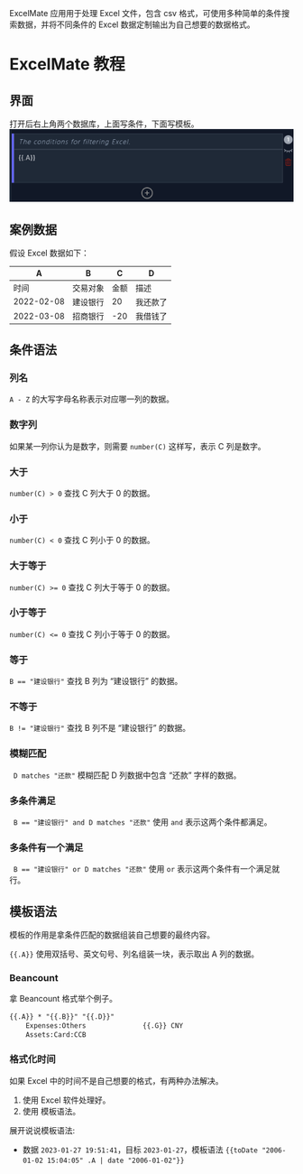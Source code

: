 ExcelMate 应用用于处理 Excel 文件，包含 csv 格式，可使用多种简单的条件搜索数据，并将不同条件的 Excel 数据定制输出为自己想要的数据格式。


# ExcelMate 教程

## 界面
打开后右上角两个数据库，上面写条件，下面写模板。
![条件模板](./docs/1.png)


## 案例数据
假设 Excel 数据如下：

A | B | C | D
--- | --- | --- |----
时间 | 交易对象 | 金额 | 描述
2022-02-08 | 建设银行 | 20 | 我还款了
2022-03-08 | 招商银行 | -20 | 我借钱了


## 条件语法

### 列名

`A - Z` 的大写字母名称表示对应哪一列的数据。

### 数字列

如果某一列你认为是数字，则需要 `number(C)` 这样写，表示 C 列是数字。

### 大于 

`number(C) > 0` 查找 C 列大于 0 的数据。


### 小于

`number(C) < 0` 查找 C 列小于 0 的数据。

### 大于等于

`number(C) >= 0` 查找 C 列大于等于 0 的数据。


### 小于等于

`number(C) <= 0` 查找 C 列小于等于 0 的数据。



### 等于

` B == "建设银行" ` 查找 B 列为 “建设银行” 的数据。

### 不等于

`B != "建设银行"` 查找 B 列不是 “建设银行” 的数据。


### 模糊匹配

` D matches "还款"` 模糊匹配 D 列数据中包含 “还款” 字样的数据。

### 多条件满足

` B == "建设银行" and D matches "还款"` 使用 `and` 表示这两个条件都满足。

### 多条件有一个满足

` B == "建设银行" or D matches "还款"` 使用 `or` 表示这两个条件有一个满足就行。

## 模板语法
模板的作用是拿条件匹配的数据组装自己想要的最终内容。

`{{.A}}` 使用双括号、英文句号、列名组装一块，表示取出 A 列的数据。 
### Beancount
拿 Beancount 格式举个例子。
```
{{.A}} * "{{.B}}" "{{.D}}" 
    Expenses:Others              {{.G}} CNY
    Assets:Card:CCB
```

### 格式化时间
如果 Excel 中的时间不是自己想要的格式，有两种办法解决。

1. 使用 Excel 软件处理好。
2. 使用 模板语法。

展开说说模板语法:

* 数据 `2023-01-27 19:51:41`，目标 `2023-01-27`，模板语法 `{{toDate "2006-01-02 15:04:05" .A | date "2006-01-02"}}`

 

